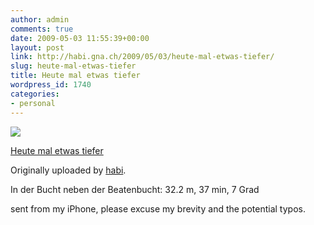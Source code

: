 ```yaml
---
author: admin
comments: true
date: 2009-05-03 11:55:39+00:00
layout: post
link: http://habi.gna.ch/2009/05/03/heute-mal-etwas-tiefer/
slug: heute-mal-etwas-tiefer
title: Heute mal etwas tiefer
wordpress_id: 1740
categories:
- personal
---
```



 [![](http://farm4.static.flickr.com/3636/3497030664_8f7a098a1d_m.jpg)](http://www.flickr.com/photos/habi/3497030664/)
   

 
  [Heute mal etwas tiefer](http://www.flickr.com/photos/habi/3497030664/)
    

  Originally uploaded by [habi](http://www.flickr.com/people/habi/).
 



In der Bucht neben der Beatenbucht: 32.2 m, 37 min, 7 Grad  

  

sent from my iPhone, please excuse my brevity and the potential typos.
  

